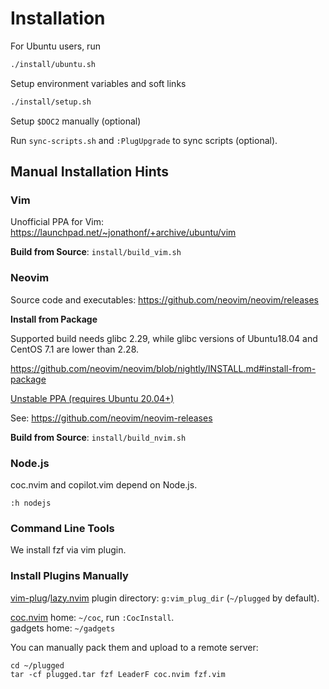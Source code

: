 # Installation

For Ubuntu users, run
```bash
./install/ubuntu.sh
```

Setup environment variables and soft links
```bash
./install/setup.sh
```

Setup `$DOC2` manually (optional)

Run `sync-scripts.sh` and `:PlugUpgrade` to sync scripts (optional).

## Manual Installation Hints

### Vim

Unofficial PPA for Vim: https://launchpad.net/~jonathonf/+archive/ubuntu/vim

**Build from Source**: `install/build_vim.sh`

### Neovim

Source code and executables: https://github.com/neovim/neovim/releases

**Install from Package**

Supported build needs glibc 2.29, while glibc versions of Ubuntu18.04 and CentOS 7.1 are lower than 2.28.

https://github.com/neovim/neovim/blob/nightly/INSTALL.md#install-from-package

[Unstable PPA (requires Ubuntu 20.04+)](https://launchpad.net/~neovim-ppa/+archive/ubuntu/unstable)

See: https://github.com/neovim/neovim-releases

**Build from Source**: `install/build_nvim.sh`

### Node.js

coc.nvim and copilot.vim depend on Node.js.

`:h nodejs`

### Command Line Tools

We install fzf via vim plugin.

### Install Plugins Manually

[vim-plug](https://github.com/junegunn/vim-plug)/[lazy.nvim](https://github.com/folke/lazy.nvim) plugin directory:
`g:vim_plug_dir` (`~/plugged` by default).

[coc.nvim](https://github.com/neoclide/coc.nvim) home: `~/coc`, run `:CocInstall`.  
gadgets home: `~/gadgets`  

You can manually pack them and upload to a remote server:
```
cd ~/plugged
tar -cf plugged.tar fzf LeaderF coc.nvim fzf.vim
```
